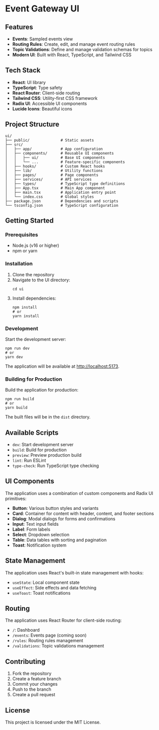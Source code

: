 # Event Gateway UI


## Features

- **Events**: Sampled events view
- **Routing Rules**: Create, edit, and manage event routing rules
- **Topic Validations**: Define and manage validation schemas for topics
- **Modern UI**: Built with React, TypeScript, and Tailwind CSS

## Tech Stack

- **React**: UI library
- **TypeScript**: Type safety
- **React Router**: Client-side routing
- **Tailwind CSS**: Utility-first CSS framework
- **Radix UI**: Accessible UI components
- **Lucide Icons**: Beautiful icons

## Project Structure

```
ui/
├── public/              # Static assets
├── src/
│   ├── app/             # App configuration
│   ├── components/      # Reusable UI components
│   │   ├── ui/          # Base UI components
│   │   └── ...          # Feature-specific components
│   ├── hooks/           # Custom React hooks
│   ├── lib/             # Utility functions
│   ├── pages/           # Page components
│   ├── services/        # API services
│   ├── types/           # TypeScript type definitions
│   ├── App.tsx          # Main App component
│   ├── main.tsx         # Application entry point
│   └── index.css        # Global styles
├── package.json         # Dependencies and scripts
└── tsconfig.json        # TypeScript configuration
```

## Getting Started

### Prerequisites

- Node.js (v16 or higher)
- npm or yarn

### Installation

1. Clone the repository
2. Navigate to the UI directory:
   ```
   cd ui
   ```
3. Install dependencies:
   ```
   npm install
   # or
   yarn install
   ```

### Development

Start the development server:

```
npm run dev
# or
yarn dev
```

The application will be available at [http://localhost:5173](http://localhost:5173).

### Building for Production

Build the application for production:

```
npm run build
# or
yarn build
```

The built files will be in the `dist` directory.

## Available Scripts

- `dev`: Start development server
- `build`: Build for production
- `preview`: Preview production build
- `lint`: Run ESLint
- `type-check`: Run TypeScript type checking

## UI Components

The application uses a combination of custom components and Radix UI primitives:

- **Button**: Various button styles and variants
- **Card**: Container for content with header, content, and footer sections
- **Dialog**: Modal dialogs for forms and confirmations
- **Input**: Text input fields
- **Label**: Form labels
- **Select**: Dropdown selection
- **Table**: Data tables with sorting and pagination
- **Toast**: Notification system

## State Management

The application uses React's built-in state management with hooks:

- `useState`: Local component state
- `useEffect`: Side effects and data fetching
- `useToast`: Toast notifications

## Routing

The application uses React Router for client-side routing:

- `/`: Dashboard
- `/events`: Events page (coming soon)
- `/rules`: Routing rules management
- `/validations`: Topic validations management

## Contributing

1. Fork the repository
2. Create a feature branch
3. Commit your changes
4. Push to the branch
5. Create a pull request

## License

This project is licensed under the MIT License.
